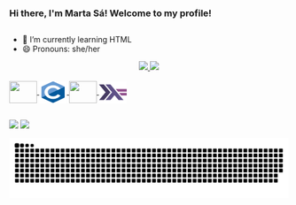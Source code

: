 ### Hi there, I'm Marta Sá! Welcome to my profile!
##
- 🌱 I’m currently learning HTML
- 😄 Pronouns: she/her

<div align="center">
  <a href="https://github.com/findingmarta">
  <img height="180em" src="https://github-readme-stats.vercel.app/api?username=findingmarta&show_icons=true&theme=moltack&include_all_commits=true&count_private=true"/>
  <img height="180em" src="https://github-readme-stats.vercel.app/api/top-langs/?username=findingmarta&layout=compact&langs_count=3&theme=moltack"/>
</div>

<div style="display: inline_block"><br>
  <img align="center" height="40" width="50" src="https://cdn.jsdelivr.net/gh/devicons/devicon/icons/java/java-plain.svg" />
  <img align="center" height="40" width="50" src="https://raw.githubusercontent.com/devicons/devicon/master/icons/c/c-original.svg">
  <img align="center" height="40" width="50" src="https://cdn.jsdelivr.net/gh/devicons/devicon/icons/mysql/mysql-plain-wordmark.svg">
  <img align="center" height="40" width="50" src="https://raw.githubusercontent.com/devicons/devicon/master/icons/haskell/haskell-original.svg">
</div>
  
  ##
 
<div> 
  <a href = "mailto:martasa57@hotmail.com"><img src="https://img.shields.io/badge/Microsoft_Outlook-0078D4?style=for-the-badge&logo=microsoft-outlook&logoColor=white"></a>
  <a href="www.linkedin.com/in/marta-sá-7766b6ab" target="_blank"><img src="https://img.shields.io/badge/-LinkedIn-%230077B5?style=for-the-badge&logo=linkedin&logoColor=white" target="_blank"></a> 
 
  ![Snake animation](https://github.com/findingmarta/findingmarta/blob/output/github-contribution-grid-snake.svg)
 
</div>
